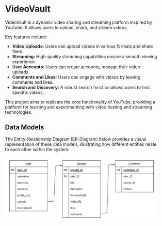 # VideoVault

VideoVault is a dynamic video sharing and streaming platform inspired by YouTube. It allows users to upload, share, and stream videos.

Key features include:

- **Video Uploads:** Users can upload videos in various formats and share them.
- **Streaming:** High-quality streaming capabilities ensure a smooth viewing experience.
- **User Accounts:** Users can create accounts, manage their video uploads.
- **Comments and Likes:** Users can engage with videos by leaving comments and likes.
- **Search and Discovery:** A robust search function allows users to find specific videos.

This project aims to replicate the core functionality of YouTube, providing a platform for learning and experimenting with video hosting and streaming technologies.

## Data Models

The Entity-Relationship Diagram (ER-Diagram) below provides a visual representation of these data models, illustrating how different entities relate to each other within the system.

![Data Model ER-Diagram](model.png)
